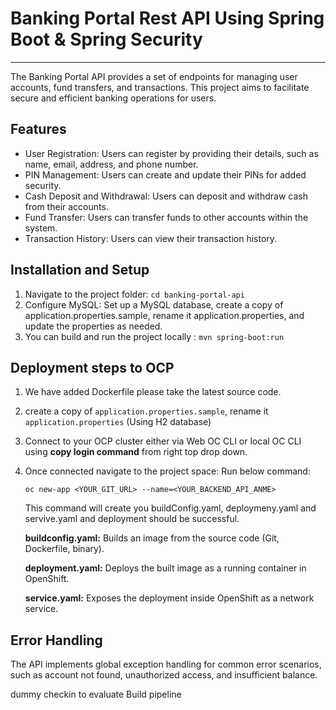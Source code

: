 # Banking Portal Rest API Using Spring Boot & Spring Security

***

The Banking Portal API provides a set of endpoints for managing user accounts, fund transfers, and transactions. This project aims to facilitate secure and efficient banking operations for users.

## Features


- User Registration: Users can register by providing their details, such as name, email, address, and phone number.
- PIN Management: Users can create and update their PINs for added security.
- Cash Deposit and Withdrawal: Users can deposit and withdraw cash from their accounts.
- Fund Transfer: Users can transfer funds to other accounts within the system.
- Transaction History: Users can view their transaction history.

## Installation and Setup

1. Navigate to the project folder: `cd banking-portal-api`
2. Configure MySQL: Set up a MySQL database, create a copy of application.properties.sample, rename it application.properties, and update the properties as needed.
3. You can build and run the project locally : `mvn spring-boot:run`

## Deployment steps to OCP

1. We have added Dockerfile please take the latest source code.
2. create a copy of `application.properties.sample`, rename it `application.properties` (Using H2 database)

3. Connect to your OCP cluster either via Web OC CLI or local OC CLI using **copy login command** from right top drop down.
  

4. Once connected navigate to the project space:
   Run below command:

   ```oc new-app <YOUR_GIT_URL> --name=<YOUR_BACKEND_API_ANME>```

   This command will create you buildConfig.yaml, deploymeny.yaml and servive.yaml and deployment should be successful.

   **buildconfig.yaml:** Builds an image from the source code (Git, Dockerfile, binary).
   
   **deployment.yaml:** Deploys the built image as a running container in OpenShift.
   
   **service.yaml:** Exposes the deployment inside OpenShift as a network service.

   
   


## Error Handling

The API implements global exception handling for common error scenarios, such as account not found, unauthorized access, and insufficient balance.

dummy checkin to evaluate Build pipeline
